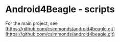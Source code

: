 # Android4Beagle - scripts

For the main project, see [https://github.com/csimmonds/android4beagle.git](https://github.com/csimmonds/android4beagle.git)
